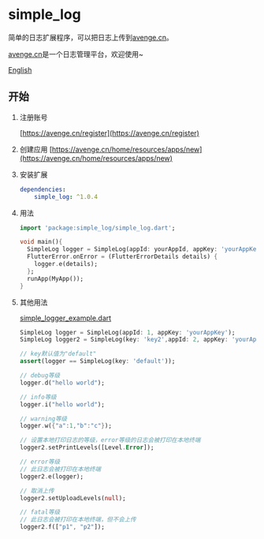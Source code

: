 # simple_log

简单的日志扩展程序，可以把日志上传到[avenge.cn](https://avenge.cn)。


[avenge.cn](https://avenge.cn)是一个日志管理平台，欢迎使用~

[English](README.md)

## 开始

1. 注册账号

   [https://avenge.cn/register](https://avenge.cn/register)
2. 创建应用
   [https://avenge.cn/home/resources/apps/new](https://avenge.cn/home/resources/apps/new)
   
3. 安装扩展
   ```yaml
   dependencies:
       simple_log: ^1.0.4
   ```
4. 用法
   ```dart
   import 'package:simple_log/simple_log.dart';

   void main(){
     SimpleLog logger = SimpleLog(appId: yourAppId, appKey: 'yourAppKey');
     FlutterError.onError = (FlutterErrorDetails details) {
       logger.e(details);
     };
     runApp(MyApp());
   }
    ```
5. 其他用法

   [simple_logger_example.dart](example/simple_logger_example.dart)
    ```dart
   SimpleLog logger = SimpleLog(appId: 1, appKey: 'yourAppKey');
   SimpleLog logger2 = SimpleLog(key: 'key2',appId: 2, appKey: 'yourAppKey2');
   
   // key默认值为"default"
   assert(logger == SimpleLog(key: 'default'));
   
   // debug等级
   logger.d("hello world");
   
   // info等级 
   logger.i("hello world");
   
   // warning等级 
   logger.w({"a":1,"b":"c"}); 
   
   // 设置本地打印日志的等级，error等级的日志会被打印在本地终端
   logger2.setPrintLevels([Level.Error]);
   
   // error等级
   // 此日志会被打印在本地终端
   logger2.e(logger); 
   
   // 取消上传
   logger2.setUploadLevels(null);
   
   // fatal等级
   // 此日志会被打印在本地终端，但不会上传
   logger2.f(["p1", "p2"]); 
    ```
